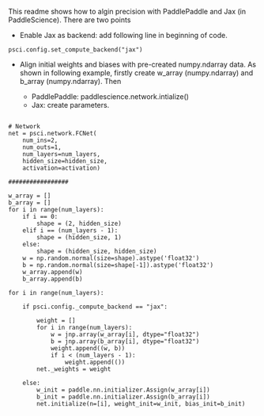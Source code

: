 
This readme shows how to algin precision with PaddlePaddle and Jax (in PaddleScience). There are two points

- Enable Jax as backend: add following line in beginning of code.
```
psci.config.set_compute_backend("jax")
```

- Align initial weights and biases with pre-created numpy.ndarray data. As shown in following example, firstly create w_array (numpy.ndarray) and b_array (numpy.ndarray). Then

    - PaddlePaddle: paddlescience.network.intialize()
    - Jax: create parameters.    
```

# Network
net = psci.network.FCNet(
    num_ins=2,
    num_outs=1,
    num_layers=num_layers,
    hidden_size=hidden_size,
    activation=activation)

#################

w_array = []
b_array = []
for i in range(num_layers):
    if i == 0:
        shape = (2, hidden_size)
    elif i == (num_layers - 1):
        shape = (hidden_size, 1)
    else:
        shape = (hidden_size, hidden_size)
    w = np.random.normal(size=shape).astype('float32')
    b = np.random.normal(size=shape[-1]).astype('float32')
    w_array.append(w)
    b_array.append(b)

for i in range(num_layers):

    if psci.config._compute_backend == "jax":

        weight = []
        for i in range(num_layers):
            w = jnp.array(w_array[i], dtype="float32")
            b = jnp.array(b_array[i], dtype="float32")
            weight.append((w, b))
            if i < (num_layers - 1):
                weight.append(())
        net._weights = weight

    else:
        w_init = paddle.nn.initializer.Assign(w_array[i])
        b_init = paddle.nn.initializer.Assign(b_array[i])
        net.initialize(n=[i], weight_init=w_init, bias_init=b_init)

```
